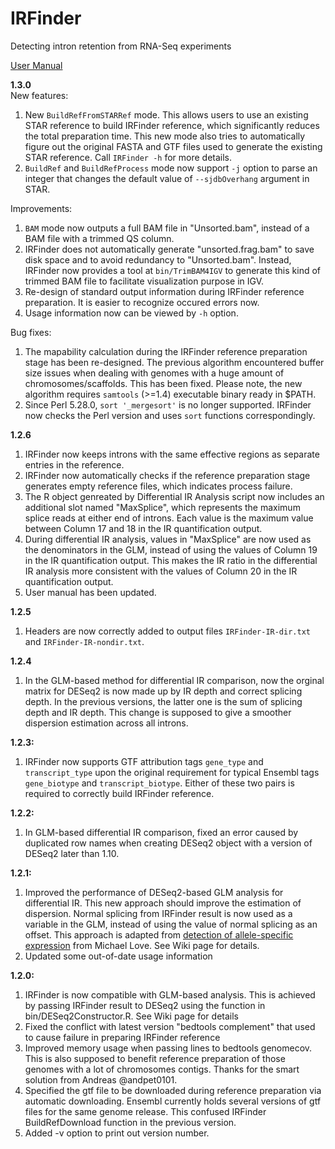 # IRFinder
Detecting intron retention from RNA-Seq experiments

[User Manual](https://github.com/williamritchie/IRFinder/wiki)

**1.3.0**    
New features:    
1. New `BuildRefFromSTARRef` mode. This allows users to use an existing STAR reference to build IRFinder reference, which significantly reduces the total preparation time. This new mode also tries to automatically figure out the original FASTA and GTF files used to generate the existing STAR reference. Call `IRFinder -h` for more details.    
2. `BuildRef` and `BuildRefProcess` mode now support `-j` option to parse an integer that changes the default value of `--sjdbOverhang` argument in STAR.    
    
Improvements:    
1. `BAM` mode now outputs a full BAM file in "Unsorted.bam", instead of a BAM file with a trimmed QS column.   
2. IRFinder does not automatically generate "unsorted.frag.bam" to save disk space and to avoid redundancy to "Unsorted.bam". Instead, IRFinder now provides a tool at `bin/TrimBAM4IGV` to generate this kind of trimmed BAM file to facilitate visualization purpose in IGV.     
3. Re-design of standard output information during IRFinder reference preparation. It is easier to recognize occured errors now.    
4. Usage information now can be viewed by `-h` option.     
     
Bug fixes:    
1. The mapability calculation during the IRFinder reference preparation stage has been re-designed. The previous algorithm encountered buffer size issues when dealing with genomes with a huge amount of chromosomes/scaffolds. This has been fixed. Please note, the new algorithm requires `samtools` (>=1.4) executable binary ready in $PATH.    
2. Since Perl 5.28.0, `sort '_mergesort'` is no longer supported. IRFinder now checks the Perl version and uses `sort` functions correspondingly.    
    
**1.2.6**
1. IRFinder now keeps introns with the same effective regions as separate entries in the reference.    
2. IRFinder now automatically checks if the reference preparation stage generates empty reference files, which indicates process failure.    
3. The R object genreated by Differential IR Analysis script now includes an additional slot named "MaxSplice", which represents the maximum splice reads at either end of introns. Each value is the maximum value between Column 17 and 18 in the IR quantification output.    
4. During differential IR analysis, values in "MaxSplice" are now used as the denominators in the GLM, instead of using the values of Column 19 in the IR quantification output. This makes the IR ratio in the differential IR analysis more consistent with the values of Column 20 in the IR quantification output.    
5. User manual has been updated.    
    
**1.2.5**
1. Headers are now correctly added to output files `IRFinder-IR-dir.txt` and `IRFinder-IR-nondir.txt`.

**1.2.4**
1. In the GLM-based method for differential IR comparison, now the orginal matrix for DESeq2 is now made up by IR depth and correct splicing depth. In the previous versions, the latter one is the sum of splicing depth and IR depth. This change is supposed to give a smoother dispersion estimation across all introns.

**1.2.3:**
1. IRFinder now supports GTF attribution tags `gene_type` and `transcript_type` upon the original requirement for typical Ensembl tags `gene_biotype` and `transcript_biotype`. Either of these two pairs is required to correctly build IRFinder reference.    
    
**1.2.2:**
1. In GLM-based differential IR comparison, fixed an error caused by duplicated row names when creating DESeq2 object with a version of DESeq2 later than 1.10.

**1.2.1:**
1. Improved the performance of DESeq2-based GLM analysis for differential IR. This new approach should improve the estimation of dispersion. Normal splicing from IRFinder result is now used as a variable in the GLM, instead of using the value of normal splicing as an offset. This approach is adapted from [detection of allele-specific expression](http://rpubs.com/mikelove/ase) from Michael Love. See Wiki page for details.
2. Updated some out-of-date usage information

**1.2.0:**
1. IRFinder is now compatible with GLM-based analysis. This is achieved by passing IRFinder result to DESeq2 using the function in bin/DESeq2Constructor.R. See Wiki page for details  
2. Fixed the conflict with latest version "bedtools complement" that used to cause failure in preparing IRFinder reference  
3. Improved memory usage when passing lines to bedtools genomecov. This is also supposed to benefit reference preparation of those genomes with a lot of chromosomes contigs. Thanks for the smart solution from Andreas @andpet0101.  
4. Specified the gtf file to be downloaded during reference preparation via automatic downloading. Ensembl currently holds several versions of gtf files for the same genome release. This confused IRFinder BuildRefDownload function in the previous version.
5. Added -v option to print out version number.

